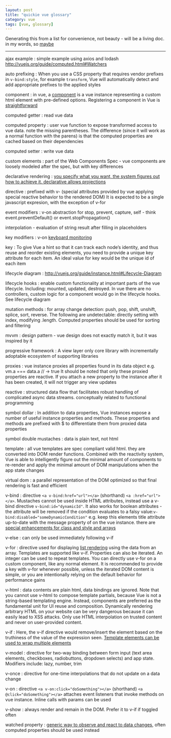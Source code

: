 ```yaml
---
layout: post
title: "quickie vue glossary"
category: vue
tags: [vue, glossary]
---
```

  
Generating this from a list for convenience, not beauty - will be a living doc.  in my words, so [maybe](https://www.youtube.com/watch?v=G2y8Sx4B2Sk)
  
---
  


ajax example : simple example using axios and lodash  <http://vuejs.org/guide/computed.html#Watchers>

auto prefixing : When you use a CSS property that requires vendor prefixes in ```v-bind:style```, for example ```transform```, Vue will automatically detect and add appropriate prefixes to the applied styles

component : in vue, a [component](http://vuejs.org/guide/components.html) is a vue instance representing a custom html element with pre-defined options.  Registering a component in Vue is [straightforward](http://vuejs.org/guide/index.html#Composing-with-Components)  

computed getter : read vue data

computed property : user vue function to expose transformed access to vue data.  note the missing parentheses.  The difference (since it will work as a normal function with the parens) is that the computed properties are cached based on their dependencies

computed setter : write vue data

custom elements : part of the Web Components Spec - vue components are loosely modeled after the spec, but with key differences

declarative rendering : [you specify what you want, the system figures out how to achieve it.  declarative allows projections](https://twitter.com/dan_abramov/status/789198570129805312)

directive : prefixed with v- (special attributes provided by vue applying special reactive behavior to the rendered DOM)  It is expected to be a single javascript expresion, with the exception of v-for

event modifiers : v-on abstraction for stop, prevent, capture, self - think event.preventDefault() or event.stopPropagation()

interpolation - evaluation of string result after filling in placeholders

key modifiers : v-on [keyboard monitoring](http://vuejs.org/guide/events.html#Key-Modifiers) 

key : To give Vue a hint so that it can track each node’s identity, and thus reuse and reorder existing elements, you need to provide a unique key attribute for each item. An ideal value for key would be the unique id of each item

lifecycle diagram : <http://vuejs.org/guide/instance.html#Lifecycle-Diagram>

lifecycle hooks : enable custom functionality at important parts of the vue lifecycle.  Including: mounted, updated, destroyed.  In vue there are no controllers, custom logic for a component would go in the lifecycle hooks.  See lifecycle diagram

mutation methods : for array change detection: push, pop, shift, unshift, splice, sort, reverse. The following are undetectable: directly setting with index, modifying .length.  Computed properties should be used for sorting and filtering

mvvm : design pattern - vue design does not exactly match it, but it was inspired by it

progressive framework : A view layer only core library with incrementally adoptable ecosystem of supporting libraries

proxies : vue instance proxies all properties found in its data object e.g. vm.a === data.a // -> true  It should be noted that only these proxied properties are reactive. If you attach a new property to the instance after it has been created, it will not trigger any view updates

reactive : structured data flow that facilitates robust handling of complicated async data streams.  conceptually related to functional programming

symbol dollar : In addition to data properties, Vue instances expose a number of useful instance properties and methods. These properties and methods are prefixed with $ to differentiate them from proxied data properties

symbol double mustaches : data is plain text, not html

template : all vue templates are spec compliant valid html. they are converted into DOM render functions. Combined with the reactivity system, Vue is able to intelligently figure out the minimal amount of components to re-render and apply the minimal amount of DOM manipulations when the app state changes

virtual dom : a parallel representation of the DOM optimized so that final rendering is fast and efficient

v-bind : directive ```<a v-bind:href="url"></a>``` (shorthand) ```<a :href="url"></a>```.  Mustaches cannot be used inside HTML attributes, instead use a v-bind directive  ```v-bind:id="dynamicId"```.  It also works for boolean attributes - the attribute will be removed if the condition evaluates to a falsy value:```v-bind:disabled="someDynamicCondition"```   e.g. keep this elements title attribute up-to-date with the message property of on the vue instance.  there are [special enhancements for class and style and arrays](http://vuejs.org/guide/class-and-style.html)

v-else : can only be used immediately following v-if

v-for : directive used for displaying [list rendering](http://vuejs.org/guide/list.html) using the data from an array.  Templates are supported like v-if. Properties can also be iterated. An integer can be used to repeat templates.  You can directly use v-for on a custom component, like any normal element. It is recommended to provide a key with v-for whenever possible, unless the iterated DOM content is simple, or you are intentionally relying on the default behavior for performance gains

v-html : data contents are plain html, data bindings are ignored.  Note that you cannot use v-html to compose template partials, because Vue is not a string-based templating engine. Instead, components are preferred as the fundamental unit for UI reuse and composition.  Dynamically rendering arbitrary HTML on your website can be very dangerous because it can easily lead to XSS attacks. Only use HTML interpolation on trusted content and never on user-provided content.

v-if : Here, the v-if directive would remove/insert the element based on the truthiness of the value of the expression seen.  [Template elements can be used to wrap multiple elements](http://vuejs.org/guide/conditional.html)

v-model : directive for two-way binding between form input (text area elements, checkboxes, radiobuttons, dropdown selects) and app state.  Modifiers include: lazy, number, trim

v-once : directive for one-time interpolations that do not update on a data change

v-on : directive ```<a v-on:click="doSomething"></a>``` (shorthand) ```<a @click="doSomething"></a>``` attaches event listeners that invoke methods on vue instance.  Inline calls with params can be used

v-show : always render and remain in the DOM. Prefer it to v-if if toggled often

watched property : [generic way to observe and react to data changes](http://vuejs.org/guide/computed.html#Computed-vs-Watched-Property), often computed properties should be used instead

  

  

<!--  easiest way to use this for each definition, add at the top a (possibly long) single line entry with md embedded.  For double spaced results, "sort -V -t":" vue-glossary.md | sed G > text.md"  Unfinished terms can be found looking for ":  "    -->


